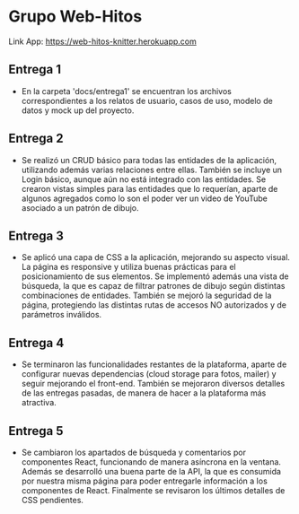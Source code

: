# Grupo Web-Hitos

Link App: https://web-hitos-knitter.herokuapp.com

## Entrega 1

- En la carpeta 'docs/entrega1' se encuentran los archivos correspondientes a los relatos de usuario, casos de uso, modelo de datos y mock up del proyecto.

## Entrega 2

- Se realizó un CRUD básico para todas las entidades de la aplicación, utilizando además varias relaciones entre ellas. También se incluye un Login básico, aunque aún no está integrado con las entidades. Se crearon vistas simples para las entidades que lo requerían, aparte de algunos agregados como lo son el poder ver un video de YouTube asociado a un patrón de dibujo.

## Entrega 3

- Se aplicó una capa de CSS a la aplicación, mejorando su aspecto visual. La página es responsive y utiliza buenas prácticas para el posicionamiento de sus elementos. Se implementó además una vista de búsqueda, la que es capaz de filtrar patrones de dibujo según distintas combinaciones de entidades. También se mejoró la seguridad de la página, protegiendo las distintas rutas de accesos NO autorizados y de parámetros inválidos.

## Entrega 4

- Se terminaron las funcionalidades restantes de la plataforma, aparte de configurar nuevas dependencias (cloud storage para fotos, mailer) y seguir mejorando el front-end. También se mejoraron diversos detalles de las entregas pasadas, de manera de hacer a la plataforma más atractiva.

## Entrega 5

- Se cambiaron los apartados de búsqueda y comentarios por componentes React, funcionando de manera asíncrona en la ventana. Además se desarrolló una buena parte de la API, la que es consumida por nuestra misma página para poder entregarle información a los componentes de React. Finalmente se revisaron los últimos detalles de CSS pendientes.

